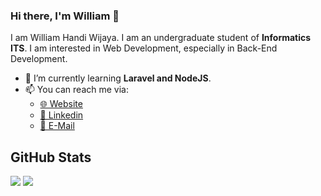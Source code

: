 ### Hi there, I'm William 👋

I am William Handi Wijaya. I am an undergraduate student of **Informatics ITS**. I am interested in Web Development, especially in Back-End Development.

- 🌱 I’m currently learning **Laravel and NodeJS**.
- 📫 You can reach me via:
    - [🌐 Website](https://cv2-whw.netlify.app/)
    - [📘 Linkedin](https://www.linkedin.com/in/wiliamhw/)
    - [📧 E-Mail](mailto:wiliamwijaya1985@gmail.com)

## GitHub Stats

<p>
    <img src="https://github-readme-stats.vercel.app/api/top-langs/?username=wiliamhw&hide_border=true&hide=html,css&theme=tokyonight" />
    <img src="https://github-readme-stats.vercel.app/api?username=wiliamhw&line_height=27&count_private=true&hide_border=true&show_icons=true&theme=tokyonight">
</p>
